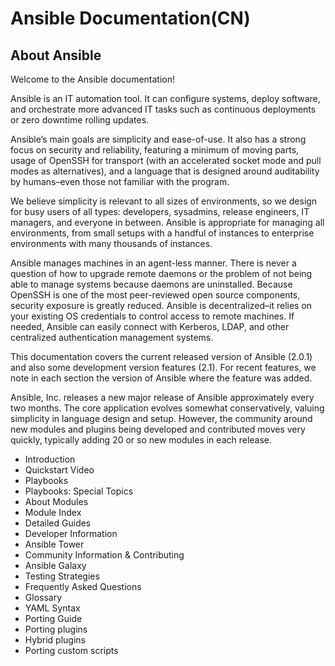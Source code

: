 

# Ansible Documentation(CN)

## About Ansible

Welcome to the Ansible documentation!

Ansible is an IT automation tool. It can configure systems, deploy software, and orchestrate more advanced IT tasks such as continuous deployments or zero downtime rolling updates.

Ansible’s main goals are simplicity and ease-of-use. It also has a strong focus on security and reliability, featuring a minimum of moving parts, usage of OpenSSH for transport (with an accelerated socket mode and pull modes as alternatives), and a language that is designed around auditability by humans–even those not familiar with the program.

We believe simplicity is relevant to all sizes of environments, so we design for busy users of all types: developers, sysadmins, release engineers, IT managers, and everyone in between. Ansible is appropriate for managing all environments, from small setups with a handful of instances to enterprise environments with many thousands of instances.

Ansible manages machines in an agent-less manner. There is never a question of how to upgrade remote daemons or the problem of not being able to manage systems because daemons are uninstalled. Because OpenSSH is one of the most peer-reviewed open source components, security exposure is greatly reduced. Ansible is decentralized–it relies on your existing OS credentials to control access to remote machines. If needed, Ansible can easily connect with Kerberos, LDAP, and other centralized authentication management systems.

This documentation covers the current released version of Ansible (2.0.1) and also some development version features (2.1). For recent features, we note in each section the version of Ansible where the feature was added.

Ansible, Inc. releases a new major release of Ansible approximately every two months. The core application evolves somewhat conservatively, valuing simplicity in language design and setup. However, the community around new modules and plugins being developed and contributed moves very quickly, typically adding 20 or so new modules in each release.

- Introduction
- Quickstart Video
- Playbooks
- Playbooks: Special Topics
- About Modules
- Module Index
- Detailed Guides
- Developer Information
- Ansible Tower
- Community Information & Contributing
- Ansible Galaxy
- Testing Strategies
- Frequently Asked Questions
- Glossary
- YAML Syntax
- Porting Guide
- Porting plugins
- Hybrid plugins
- Porting custom scripts


